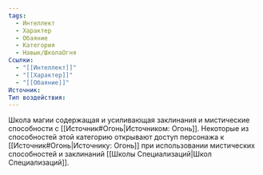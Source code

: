 ```yaml
---
tags:
  - Интеллект
  - Характер
  - Обаяние
  - Категория
  - Навык/ШколаОгня
Ссылки:
  - "[[Интеллект]]"
  - "[[Характер]]"
  - "[[Обаяние]]"
Источник:
Тип воздействия:
---
```

Школа магии содержащая и усиливающая заклинания и мистические способности с [[Источник#Огонь|Источником: Огонь]]. Некоторые из способностей этой категорию открывают доступ персонажа к [[Источник#Огонь|Источнику: Огонь]] при использовании мистических способностей и заклинаний [[Школы Специализаций|Школ Специализаций]]. 